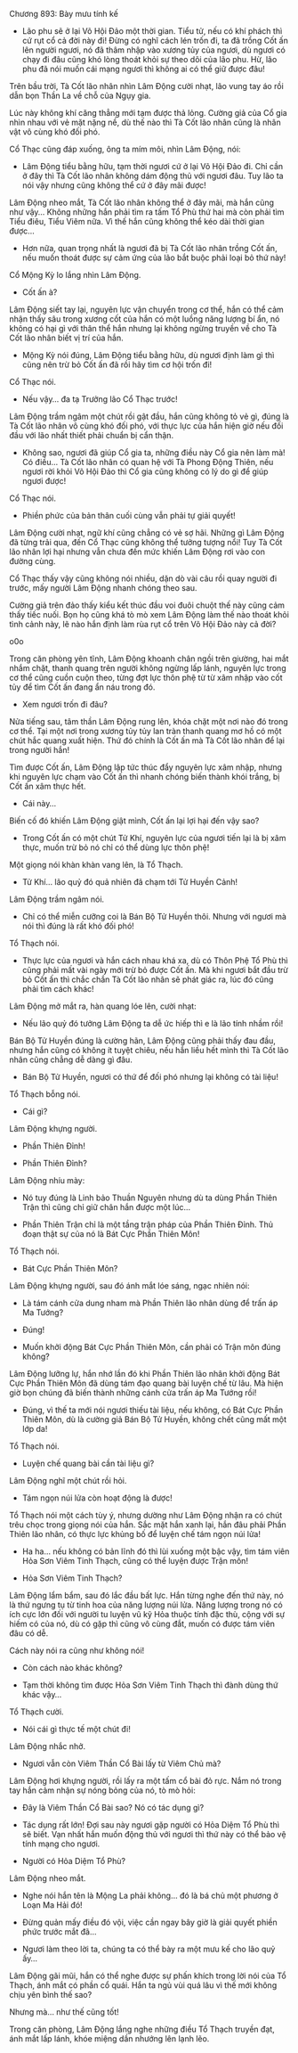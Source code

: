 




Chương 893: Bày mưu tính kế


- Lão phu sẽ ở lại Võ Hội Đảo một thời gian. Tiểu tử, nếu có khí phách thì cứ rụt cổ cả đời này đi! Đừng có nghĩ cách lén trốn đi, ta đã trồng Cốt ấn lên người ngươi, nó đã thâm nhập vào xương tủy của ngươi, dù ngươi có chạy đi đâu cũng khó lòng thoát khỏi sự theo dõi của lão phu. Hừ, lão phu đã nói muốn cái mạng ngươi thì không ai có thể giữ được đâu!

Trên bầu trời, Tà Cốt lão nhân nhìn Lâm Động cười nhạt, lão vung tay áo rồi dẫn bọn Thần La về chỗ của Ngụy gia.

Lúc này không khí căng thẳng mới tạm được thả lỏng. Cường giả của Cổ gia nhìn nhau với vẻ mặt nặng nề, dù thế nào thì Tà Cốt lão nhân cũng là nhân vật vô cùng khó đối phó.

Cổ Thạc cũng đáp xuống, ông ta mím môi, nhìn Lâm Động, nói:

- Lâm Động tiểu bằng hữu, tạm thời ngươi cứ ở lại Võ Hội Đảo đi. Chỉ cần ở đây thì Tà Cốt lão nhân không dám động thủ với ngươi đâu. Tuy lão ta nói vậy nhưng cũng không thể cứ ở đây mãi được!

Lâm Động nheo mắt, Tà Cốt lão nhân không thể ở đây mãi, mà hắn cũng như vậy… Không những hắn phải tìm ra tấm Tổ Phù thứ hai mà còn phải tìm Tiểu điêu, Tiểu Viêm nữa. Vì thế hắn cũng không thể kéo dài thời gian được…

- Hơn nữa, quan trọng nhất là ngươi đã bị Tà Cốt lão nhân trồng Cốt ấn, nếu muốn thoát được sự cảm ứng của lão bắt buộc phải loại bỏ thứ này!

Cổ Mộng Kỳ lo lắng nhìn Lâm Động.

- Cốt ấn à?

Lâm Động siết tay lại, nguyên lực vận chuyển trong cơ thể, hắn có thể cảm nhận thấy sâu trong xương cốt của hắn có một luồng năng lượng bí ẩn, nó không có hại gì với thân thể hắn nhưng lại không ngừng truyền về cho Tà Cốt lão nhân biết vị trí của hắn.

- Mộng Kỳ nói đúng, Lâm Động tiểu bằng hữu, dù ngươi định làm gì thì cũng nên trừ bỏ Cốt ấn đã rồi hãy tìm cơ hội trốn đi!

Cổ Thạc nói.

- Nếu vậy… đa tạ Trưởng lão Cổ Thạc trước!

Lâm Động trầm ngâm một chút rồi gật đầu, hắn cũng không tỏ vẻ gì, đúng là Tà Cốt lão nhân vô cùng khó đối phó, với thực lực của hắn hiện giờ nếu đối đầu với lão nhất thiết phải chuẩn bị cẩn thận.

- Không sao, ngươi đã giúp Cổ gia ta, những điều này Cổ gia nên làm mà! Có điều… Tà Cốt lão nhân có quan hệ với Tà Phong Động Thiên, nếu ngươi rời khỏi Võ Hội Đảo thì Cổ gia cũng không có lý do gì để giúp ngươi được!

Cổ Thạc nói.

- Phiền phức của bản thân cuối cùng vẫn phải tự giải quyết!

Lâm Động cười nhạt, ngữ khí cũng chẳng có vẻ sợ hãi. Những gì Lâm Động đã từng trải qua, đến Cổ Thạc cũng không thể tưởng tượng nổi! Tuy Tà Cốt lão nhân lợi hại nhưng vẫn chưa đến mức khiến Lâm Động rơi vào con đường cùng.

Cổ Thạc thấy vậy cũng không nói nhiều, dặn dò vài câu rồi quay người đi trước, mấy người Lâm Động nhanh chóng theo sau.

Cường giả trên đảo thấy kiểu kết thúc đầu voi đuôi chuột thế này cũng cảm thấy tiếc nuối. Bọn họ cũng khá tò mò xem Lâm Động làm thế nào thoát khỏi tình cảnh này, lẽ nào hắn định làm rùa rụt cổ trên Võ Hội Đảo này cả đời?

o0o

Trong căn phòng yên tĩnh, Lâm Động khoanh chân ngồi trên giường, hai mắt nhắm chặt, thanh quang trên người không ngừng lấp lánh, nguyên lực trong cơ thể cũng cuồn cuộn theo, từng đợt lực thôn phệ từ từ xâm nhập vào cốt tủy để tìm Cốt ấn đang ẩn náu trong đó.

- Xem ngươi trốn đi đâu?

Nửa tiếng sau, tâm thần Lâm Động rung lên, khóa chặt một nơi nào đó trong cơ thể. Tại một nơi trong xương tủy tủy lan tràn thanh quang mơ hồ có một chút hắc quang xuất hiện. Thứ đó chính là Cốt ấn mà Tà Cốt lão nhân để lại trong người hắn!

Tìm được Cốt ấn, Lâm Động lập tức thúc đẩy nguyên lực xâm nhập, nhưng khi nguyên lực chạm vào Cốt ấn thì nhanh chóng biến thành khói trắng, bị Cốt ấn xâm thực hết.

- Cái này…

Biến cố đó khiến Lâm Động giật mình, Cốt ấn lại lợi hại đến vậy sao?

- Trong Cốt ấn có một chút Tử Khí, nguyên lực của ngươi tiến lại là bị xâm thực, muốn trừ bỏ nó chỉ có thể dùng lực thôn phệ!

Một giọng nói khàn khàn vang lên, là Tổ Thạch.

- Tử Khí… lão quỷ đó quả nhiên đã chạm tới Tử Huyền Cảnh!

Lâm Động trầm ngâm nói.

- Chỉ có thể miễn cưỡng coi là Bán Bộ Tử Huyền thôi. Nhưng với ngươi mà nói thì đúng là rất khó đối phó!

Tổ Thạch nói.

- Thực lực của ngươi và hắn cách nhau khá xa, dù có Thôn Phệ Tổ Phù thì cũng phải mất vài ngày mới trừ bỏ được Cốt ấn. Mà khi ngươi bắt đầu trừ bỏ Cốt ấn thì chắc chắn Tà Cốt lão nhân sẽ phát giác ra, lúc đó cũng phải tìm cách khác!

Lâm Động mở mắt ra, hàn quang lóe lên, cười nhạt:

- Nếu lão quỷ đó tưởng Lâm Động ta dễ ức hiếp thì e là lão tính nhầm rồi!

Bán Bộ Tử Huyền đúng là cường hãn, Lâm Động cũng phải thấy đau đầu, nhưng hắn cũng có không ít tuyệt chiêu, nếu hắn liều hết mình thì Tà Cốt lão nhân cũng chẳng dễ dàng gì đâu.

- Bán Bộ Tử Huyền, ngươi có thứ để đối phó nhưng lại không có tài liệu!

Tổ Thạch bỗng nói.

- Cái gì?

Lâm Động khựng người.

- Phần Thiên Đỉnh!

- Phần Thiên Đỉnh?

Lâm Động nhíu mày:

- Nó tuy đúng là Linh bảo Thuần Nguyên nhưng dù ta dùng Phần Thiên Trận thì cũng chỉ giữ chân hắn được một lúc…

- Phần Thiên Trận chỉ là một tầng trận pháp của Phần Thiên Đỉnh. Thủ đoạn thật sự của nó là Bát Cực Phần Thiên Môn!

Tổ Thạch nói.

- Bát Cực Phần Thiên Môn?

Lâm Động khựng người, sau đó ánh mắt lóe sáng, ngạc nhiên nói:

- Là tám cánh cửa dung nham mà Phần Thiên lão nhân dùng để trấn áp Ma Tướng?

- Đúng!

- Muốn khởi động Bát Cực Phần Thiên Môn, cần phải có Trận môn đúng không?

Lâm Động lưỡng lự, hắn nhớ lần đó khi Phần Thiên lão nhân khởi động Bát Cực Phần Thiên Môn đã dùng tám đạo quang bài luyện chế từ lâu. Mà hiện giờ bọn chúng đã biến thành những cánh cửa trấn áp Ma Tướng rồi!

- Đúng, vì thế ta mới nói ngươi thiếu tài liệu, nếu không, có Bát Cực Phần Thiên Môn, dù là cường giả Bán Bộ Tử Huyền, không chết cũng mất một lớp da!

Tổ Thạch nói.

- Luyện chế quang bài cần tài liệu gì?

Lâm Động nghĩ một chút rồi hỏi.

- Tám ngọn núi lửa còn hoạt động là được!

Tổ Thạch nói một cách tùy ý, nhưng dường như Lâm Động nhận ra có chút trêu chọc trong giọng nói của hắn. Sắc mặt hắn xanh lại, hắn đâu phải Phần Thiên lão nhân, có thực lực khủng bố để luyện chế tám ngọn núi lửa!

- Ha ha… nếu không có bản lĩnh đó thì lùi xuống một bậc vậy, tìm tám viên Hỏa Sơn Viêm Tinh Thạch, cũng có thể luyện được Trận môn!

- Hỏa Sơn Viêm Tinh Thạch?

Lâm Động lẩm bẩm, sau đó lắc đầu bất lực. Hắn từng nghe đến thứ này, nó là thứ ngưng tụ từ tinh hoa của năng lượng núi lửa. Năng lượng trong nó có ích cực lớn đối với người tu luyện vũ kỹ Hỏa thuộc tính đặc thù, cộng với sự hiếm có của nó, dù có gặp thì cũng vô cùng đắt, muốn có được tám viên đâu có dễ.

Cách này nói ra cũng như không nói!

- Còn cách nào khác không?

- Tạm thời không tìm được Hỏa Sơn Viêm Tinh Thạch thì đành dùng thứ khác vậy…

Tổ Thạch cười.

- Nói cái gì thực tế một chút đi!

Lâm Động nhắc nhở.

- Ngươi vẫn còn Viêm Thần Cổ Bài lấy từ Viêm Chủ mà?

Lâm Động hơi khựng người, rồi lấy ra một tấm cổ bài đỏ rực. Nắm nó trong tay hắn cảm nhận sự nóng bỏng của nó, tò mò hỏi:

- Đây là Viêm Thần Cổ Bài sao? Nó có tác dụng gì?

- Tác dụng rất lớn! Đợi sau này ngươi gặp người có Hỏa Diệm Tổ Phù thì sẽ biết. Vạn nhất hắn muốn động thủ với ngươi thì thứ này có thể bảo vệ tính mạng cho ngươi.

- Người có Hỏa Diệm Tổ Phù?

Lâm Động nheo mắt.

- Nghe nói hắn tên là Mộng La phải không… đó là bá chủ một phương ở Loạn Ma Hải đó!

- Đừng quản mấy điều đó vội, việc cần ngay bây giờ là giải quyết phiền phức trước mắt đã…

- Ngươi làm theo lời ta, chúng ta có thể bày ra một mưu kế cho lão quỷ ấy…

Lâm Động gãi mũi, hắn có thể nghe được sự phấn khích trong lời nói của Tổ Thạch, ánh mắt có phần cổ quái. Hắn ta ngủ vùi quá lâu vì thế mới không chịu yên bình thế sao?

Nhưng mà… như thế cũng tốt!

Trong căn phòng, Lâm Động lắng nghe những điều Tổ Thạch truyền đạt, ánh mắt lấp lánh, khóe miệng dần nhướng lên lạnh lẽo.




